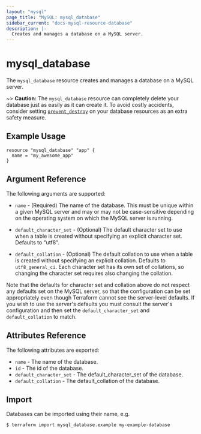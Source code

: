 ```yaml
---
layout: "mysql"
page_title: "MySQL: mysql_database"
sidebar_current: "docs-mysql-resource-database"
description: |-
  Creates and manages a database on a MySQL server.
---
```


# mysql\_database

The ``mysql_database`` resource creates and manages a database on a MySQL
server.

~> **Caution:** The ``mysql_database`` resource can completely delete your
database just as easily as it can create it. To avoid costly accidents,
consider setting
[``prevent_destroy``](/docs/configuration/resources.html#prevent_destroy)
on your database resources as an extra safety measure.

## Example Usage

```hcl
resource "mysql_database" "app" {
  name = "my_awesome_app"
}
```

## Argument Reference

The following arguments are supported:

* `name` - (Required) The name of the database. This must be unique within
  a given MySQL server and may or may not be case-sensitive depending on
  the operating system on which the MySQL server is running.

* `default_character_set` - (Optional) The default character set to use when
  a table is created without specifying an explicit character set. Defaults
  to "utf8".

* `default_collation` - (Optional) The default collation to use when a table
  is created without specifying an explicit collation. Defaults to
  ``utf8_general_ci``. Each character set has its own set of collations, so
  changing the character set requires also changing the collation.

Note that the defaults for character set and collation above do not respect
any defaults set on the MySQL server, so that the configuration can be set
appropriately even though Terraform cannot see the server-level defaults. If
you wish to use the server's defaults you must consult the server's
configuration and then set the ``default_character_set`` and
``default_collation`` to match.

## Attributes Reference

The following attributes are exported:

* `name` - The name of the database.
* `id` - The id of the database.
* `default_character_set` - The default_character_set of the database.
* `default_collation` - The default_collation of the database.

## Import

Databases can be imported using their name, e.g.

```
$ terraform import mysql_database.example my-example-database
```
